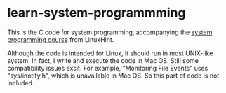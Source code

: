 # learn-system-programmming

This is the C code for system programming, accompanying the [system programming course](https://www.youtube.com/watch?v=6OSeJFo6GOc) from LinuxHint.

Although the code is intended for Linux, it should run in most UNIX-like system. In fact, I write and execute the code in Mac OS. Still some compatibility issues exsit. For example, "Monitoring File Events" uses "sys/inotify.h", which is unavailable in Mac OS. So this part of code is not included.